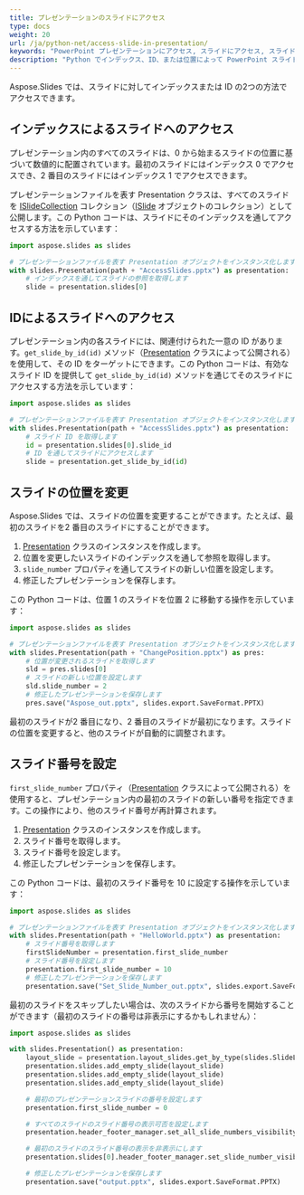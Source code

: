 ```yaml
---
title: プレゼンテーションのスライドにアクセス
type: docs
weight: 20
url: /ja/python-net/access-slide-in-presentation/
keywords: "PowerPoint プレゼンテーションにアクセス, スライドにアクセス, スライドのプロパティを編集, スライドの位置を変更, スライド番号、インデックス、ID、位置を設定 Python, Aspose.Slides"
description: "Python でインデックス、ID、または位置によって PowerPoint スライドにアクセスします。スライドのプロパティを編集します"
---
```


Aspose.Slides では、スライドに対してインデックスまたは ID の2つの方法でアクセスできます。

## **インデックスによるスライドへのアクセス**

プレゼンテーション内のすべてのスライドは、0 から始まるスライドの位置に基づいて数値的に配置されています。最初のスライドにはインデックス 0 でアクセスでき、2 番目のスライドにはインデックス 1 でアクセスできます。

プレゼンテーションファイルを表す Presentation クラスは、すべてのスライドを [ISlideCollection](https://reference.aspose.com/slides/python-net/aspose.slides/islidecollection/) コレクション（[ISlide](https://reference.aspose.com/slides/python-net/aspose.slides/islide/) オブジェクトのコレクション）として公開します。この Python コードは、スライドにそのインデックスを通してアクセスする方法を示しています：

```python
import aspose.slides as slides

# プレゼンテーションファイルを表す Presentation オブジェクトをインスタンス化します
with slides.Presentation(path + "AccessSlides.pptx") as presentation:
    # インデックスを通してスライドの参照を取得します
    slide = presentation.slides[0]
```

## **IDによるスライドへのアクセス**

プレゼンテーション内の各スライドには、関連付けられた一意の ID があります。`get_slide_by_id(id)` メソッド（[Presentation](https://reference.aspose.com/slides/python-net/aspose.slides/presentation/) クラスによって公開される）を使用して、その ID をターゲットにできます。この Python コードは、有効なスライド ID を提供して `get_slide_by_id(id)` メソッドを通じてそのスライドにアクセスする方法を示しています：

```python
import aspose.slides as slides

# プレゼンテーションファイルを表す Presentation オブジェクトをインスタンス化します
with slides.Presentation(path + "AccessSlides.pptx") as presentation:
    # スライド ID を取得します
    id = presentation.slides[0].slide_id
    # ID を通してスライドにアクセスします
    slide = presentation.get_slide_by_id(id)
```

## **スライドの位置を変更**

Aspose.Slides では、スライドの位置を変更することができます。たとえば、最初のスライドを2 番目のスライドにすることができます。

1. [Presentation](https://reference.aspose.com/slides/python-net/aspose.slides/presentation/) クラスのインスタンスを作成します。
1. 位置を変更したいスライドのインデックスを通して参照を取得します。
1. `slide_number` プロパティを通してスライドの新しい位置を設定します。 
1. 修正したプレゼンテーションを保存します。

この Python コードは、位置 1 のスライドを位置 2 に移動する操作を示しています：

```python
import aspose.slides as slides

# プレゼンテーションファイルを表す Presentation オブジェクトをインスタンス化します
with slides.Presentation(path + "ChangePosition.pptx") as pres:
    # 位置が変更されるスライドを取得します
    sld = pres.slides[0]
    # スライドの新しい位置を設定します
    sld.slide_number = 2
    # 修正したプレゼンテーションを保存します
    pres.save("Aspose_out.pptx", slides.export.SaveFormat.PPTX)
```

最初のスライドが2 番目になり、2 番目のスライドが最初になります。スライドの位置を変更すると、他のスライドが自動的に調整されます。

## **スライド番号を設定**

`first_slide_number` プロパティ（[Presentation](https://reference.aspose.com/slides/python-net/aspose.slides/presentation/) クラスによって公開される）を使用すると、プレゼンテーション内の最初のスライドの新しい番号を指定できます。この操作により、他のスライド番号が再計算されます。

1. [Presentation](https://reference.aspose.com/slides/python-net/aspose.slides/presentation/) クラスのインスタンスを作成します。
1. スライド番号を取得します。
1. スライド番号を設定します。
1. 修正したプレゼンテーションを保存します。

この Python コードは、最初のスライド番号を 10 に設定する操作を示しています：

```python
import aspose.slides as slides

# プレゼンテーションファイルを表す Presentation オブジェクトをインスタンス化します
with slides.Presentation(path + "HelloWorld.pptx") as presentation:
    # スライド番号を取得します
    firstSlideNumber = presentation.first_slide_number
    # スライド番号を設定します
    presentation.first_slide_number = 10
    # 修正したプレゼンテーションを保存します
    presentation.save("Set_Slide_Number_out.pptx", slides.export.SaveFormat.PPTX)
```

最初のスライドをスキップしたい場合は、次のスライドから番号を開始することができます（最初のスライドの番号は非表示にするかもしれません）：

```python
import aspose.slides as slides

with slides.Presentation() as presentation:
    layout_slide = presentation.layout_slides.get_by_type(slides.SlideLayoutType.BLANK)
    presentation.slides.add_empty_slide(layout_slide)
    presentation.slides.add_empty_slide(layout_slide)
    presentation.slides.add_empty_slide(layout_slide)

    # 最初のプレゼンテーションスライドの番号を設定します
    presentation.first_slide_number = 0

    # すべてのスライドのスライド番号の表示可否を設定します
    presentation.header_footer_manager.set_all_slide_numbers_visibility(True)

    # 最初のスライドのスライド番号の表示を非表示にします
    presentation.slides[0].header_footer_manager.set_slide_number_visibility(False)

    # 修正したプレゼンテーションを保存します
    presentation.save("output.pptx", slides.export.SaveFormat.PPTX)
```